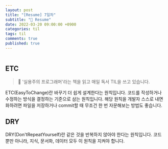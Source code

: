 ```yaml
---
layout: post
title: "[Resume] 7일차"
subtitle: "👑 Resume"
date: 2022-03-20 09:00:00 +0900
categories: til
tags: til
comments: true
published: true
---
```


<img src="https://media.vlpt.us/images/djdu4496/post/2fa5b066-0d61-47d5-8654-d4c59cc88192/%E1%84%8A%E1%85%A5%E1%86%B7%E1%84%82%E1%85%A6%E1%84%8B%E1%85%B5%E1%86%AF%20%7C%20TIL(2).png" alt="" />

<h2 style="font-family: -apple-system">ETC</h2>


> 📖 '실용주의 프로그래머'라는 책을 읽고 매일 독서 TIL을 쓰고 있습니다.

<p> ETC(EasyToChange)란 바꾸기 더 쉽게 설계한다는 원칙입니다. 코드를 작성하거나 수정하는 방식을 결정하는 기준으로 삼는 원칙입니다. 해당 원칙을 개발자 스스로 내면화하려면 파일을 저장하거나 commit할 때 무조건 한 번 자문해보는 방법도 좋습니다. 
</p>

<h2 style="font-family: -apple-system">DRY</h2>

<p> DRY(Don'tRepeatYourself)란 같은 것을 반복하지 않아야 한다는 원칙입니다. 코드 뿐만 아니라, 지식, 문서화, 데이터 모두 이 원칙을 지켜야 합니다.
</p>